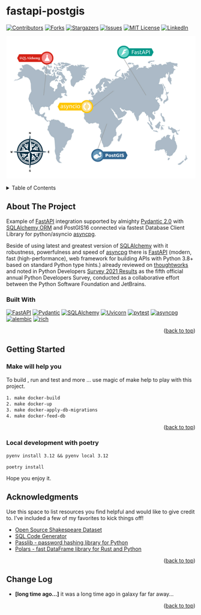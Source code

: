 # fastapi-postgis
[![Contributors][contributors-shield]][contributors-url]
[![Forks][forks-shield]][forks-url]
[![Stargazers][stars-shield]][stars-url]
[![Issues][issues-shield]][issues-url]
[![MIT License][license-shield]][license-url]
[![LinkedIn][linkedin-shield]][linkedin-url]

![fastapi-postgis](/static/map.jpg)

<a name="readme-top"></a>

<details>
  <summary>Table of Contents</summary>
  <ol>
    <li>
      <a href="#about-the-project">About The Project</a>
      <ul>
        <li><a href="#built-with">Built With</a></li>
      </ul>
    </li>
    <li>
      <a href="#getting-started">Getting Started</a>
      <ul>
        <li><a href="#make-will-help-you">Make will help you</a></li>
        <li><a href="#how-to-feed-database">How to feed database</a></li>
        <li><a href="#rainbow-logs-with-rich">Rainbow logs with rich</a></li>
        <li><a href="#setup-user-auth">Setup user auth</a></li>
        <li><a href="#local-development-with-poetry">Local development with poetry</a></li>
        <li><a href="#import-xlsx-files-with-polars-and-calamine">Import xlsx files with polars and calamine</a></li>
      </ul>
    </li>
    <li><a href="#acknowledgments">Acknowledgments</a></li>
  </ol>
</details>

[//]: # (TODO: Usage,Roadmap, Contributing, License, Contact)

    




## About The Project

Example of [FastAPI](https://fastapi.tiangolo.com/) integration supported by almighty [Pydantic 2.0](https://github.com/pydantic/pydantic)
with [SQLAlchemy ORM](https://www.sqlalchemy.org/) and PostGIS16
connected via fastest Database Client Library for python/asyncio [asyncpg](https://github.com/MagicStack/asyncpg).

Beside of using latest and greatest version of [SQLAlchemy](https://www.sqlalchemy.org/) with it robustness, powerfulness and speed
of [asyncpg](https://github.com/MagicStack/asyncpg) there is [FastAPI](https://fastapi.tiangolo.com/) (modern, fast (high-performance), 
web framework for building APIs with Python 3.8+ based on standard Python type hints.) already reviewed
on [thoughtworks](https://www.thoughtworks.com/radar/languages-and-frameworks?blipid=202104087) and noted in 
Python Developers [Survey 2021 Results](https://lp.jetbrains.com/python-developers-survey-2021/#FrameworksLibraries)
as the fifth official annual Python Developers Survey, conducted as a collaborative effort between the Python Software Foundation and JetBrains.

### Built With
[![FastAPI][fastapi.tiangolo.com]][fastapi-url]
[![Pydantic][pydantic.com]][pydantic-url]
[![SQLAlchemy][sqlalchemy.org]][sqlalchemy-url]
[![Uvicorn][uvicorn.org]][uvicorn-url]
[![pytest][pytest.org]][pytest-url]
[![asyncpg][asyncpg.github.io]][asyncpg-url]
[![alembic][alembic.sqlalchemy.org]][alembic-url]
[![rich][rich.readthedocs.io]][rich-url]



<p align="right">(<a href="#readme-top">back to top</a>)</p>

## Getting Started

### Make will help you
To build , run and test and more ... use magic of make help to play with this project.
```shell
1. make docker-build
2. make docker-up
3. make docker-apply-db-migrations
4. make docker-feed-db
```


<p align="right">(<a href="#readme-top">back to top</a>)</p>

### Local development with poetry

```shell
pyenv install 3.12 && pyenv local 3.12
```
```shell
poetry install
```
Hope you enjoy it.

## Acknowledgments
Use this space to list resources you find helpful and would like to give credit to.
I've included a few of my favorites to kick things off!

* [Open Source Shakespeare Dataset](https://github.com/catherinedevlin/opensourceshakespeare)
* [SQL Code Generator](https://github.com/agronholm/sqlacodegen)
* [Passlib - password hashing library for Python](https://passlib.readthedocs.io/en/stable/)
* [Polars - fast DataFrame library for Rust and Python](https://docs.pola.rs/)

<p align="right">(<a href="#readme-top">back to top</a>)</p>


## Change Log
- **[long time ago...]** it was a long time ago in galaxy far far away...
<p align="right">(<a href="#readme-top">back to top</a>)</p>


<!-- MARKDOWN LINKS & IMAGES -->
<!-- https://www.markdownguide.org/basic-syntax/#reference-style-links -->
[contributors-shield]: https://img.shields.io/github/contributors/grillazz/fastapi-postgis.svg?style=for-the-badge
[contributors-url]: https://github.com/grillazz/fastapi-postgis/graphs/contributors
[forks-shield]: https://img.shields.io/github/forks/grillazz/fastapi-postgis.svg?style=for-the-badge
[forks-url]: https://github.com/grillazz/fastapi-postgis/network/members
[stars-shield]: https://img.shields.io/github/stars/grillazz/fastapi-postgis.svg?style=for-the-badge
[stars-url]: https://github.com/grillazz/fastapi-postgis/stargazers
[issues-shield]: https://img.shields.io/github/issues/grillazz/fastapi-postgis.svg?style=for-the-badge
[issues-url]: https://github.com/grillazz/fastapi-postgis/issues
[license-shield]: https://img.shields.io/github/license/grillazz/fastapi-postgis.svg?style=for-the-badge
[license-url]: https://github.com/grillazz/fastapi-postgis/blob/main/LICENSE
[linkedin-shield]: https://img.shields.io/badge/-LinkedIn-black.svg?style=for-the-badge&logo=linkedin&colorB=555
[linkedin-url]: https://www.linkedin.com/in/python-has-powers/

[fastapi.tiangolo.com]: https://img.shields.io/badge/FastAPI-0.110.0-009485?style=for-the-badge&logo=fastapi&logoColor=white
[fastapi-url]: https://fastapi.tiangolo.com/
[pydantic.com]: https://img.shields.io/badge/Pydantic-2.6.4-e92063?style=for-the-badge&logo=pydantic&logoColor=white
[pydantic-url]: https://docs.pydantic.dev/latest/
[sqlalchemy.org]: https://img.shields.io/badge/SQLAlchemy-2.0.28-bb0000?color=bb0000&style=for-the-badge
[sqlalchemy-url]: https://docs.sqlalchemy.org/en/20/
[uvicorn.org]: https://img.shields.io/badge/Uvicorn-0.29.0-2094f3?style=for-the-badge&logo=uvicorn&logoColor=white
[uvicorn-url]: https://www.uvicorn.org/
[asyncpg.github.io]: https://img.shields.io/badge/asyncpg-0.29.0-2e6fce?style=for-the-badge&logo=postgresql&logoColor=white
[asyncpg-url]: https://magicstack.github.io/asyncpg/current/
[pytest.org]: https://img.shields.io/badge/pytest-8.1.1-fff?style=for-the-badge&logo=pytest&logoColor=white
[pytest-url]: https://docs.pytest.org/en/6.2.x/
[alembic.sqlalchemy.org]: https://img.shields.io/badge/alembic-1.13.1-6BA81E?style=for-the-badge&logo=alembic&logoColor=white
[alembic-url]: https://alembic.sqlalchemy.org/en/latest/

[rich.readthedocs.io]: https://img.shields.io/badge/rich-13.7.1-009485?style=for-the-badge&logo=rich&logoColor=white
[rich-url]: https://rich.readthedocs.io/en/latest/
[redis.io]: https://img.shields.io/badge/redis-5.0.3-dc382d?style=for-the-badge&logo=redis&logoColor=white
[redis-url]: https://redis.io/
